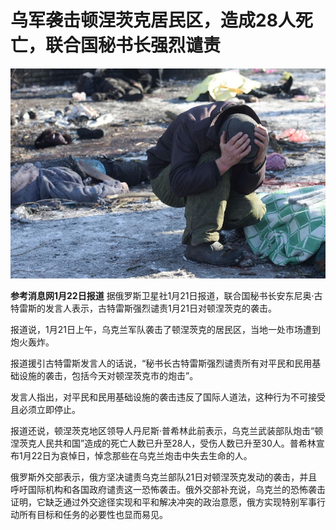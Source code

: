 # 乌军袭击顿涅茨克居民区，造成28人死亡，联合国秘书长强烈谴责

![e46371e0282da9c2fa05658a2935d70f.jpg](https://raw.githubusercontent.com/qqhsx/qqnews_image/main/2024/01/22/乌军袭击顿涅茨克居民区，造成28人死亡，联合国秘书长强烈谴责/e46371e0282da9c2fa05658a2935d70f.jpg)

**参考消息网1月22日报道** 据俄罗斯卫星社1月21日报道，联合国秘书长安东尼奥·古特雷斯的发言人表示，古特雷斯强烈谴责1月21日对顿涅茨克的袭击。

报道说，1月21日上午，乌克兰军队袭击了顿涅茨克的居民区，当地一处市场遭到炮火轰炸。

报道援引古特雷斯发言人的话说，“秘书长古特雷斯强烈谴责所有对平民和民用基础设施的袭击，包括今天对顿涅茨克市的炮击”。

发言人指出，对平民和民用基础设施的袭击违反了国际人道法，这种行为不可接受且必须立即停止。

报道还说，顿涅茨克地区领导人丹尼斯·普希林此前表示，乌克兰武装部队炮击“顿涅茨克人民共和国”造成的死亡人数已升至28人，受伤人数已升至30人。普希林宣布1月22日为哀悼日，悼念那些在乌克兰炮击中失去生命的人。

俄罗斯外交部表示，俄方坚决谴责乌克兰部队21日对顿涅茨克发动的袭击，并且呼吁国际机构和各国政府谴责这一恐怖袭击。俄外交部补充说，乌克兰的恐怖袭击证明，它缺乏通过外交途径实现和平和解决冲突的政治意愿，俄方实现特别军事行动所有目标和任务的必要性也显而易见。

